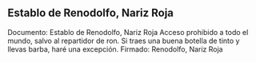 ## Establo de Renodolfo, Nariz Roja
Documento: Establo de Renodolfo, Nariz Roja
Acceso prohibido a todo el mundo, salvo al repartidor de ron.
Si traes una buena botella de tinto y llevas barba, haré una excepción.
Firmado: Renodolfo, Nariz Roja
